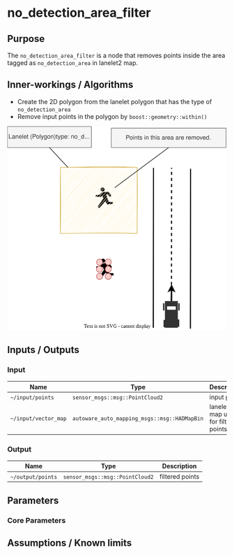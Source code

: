 # no_detection_area_filter

## Purpose

The `no_detection_area_filter` is a node that removes points inside the area tagged as `no_detection_area` in lanelet2 map.

## Inner-workings / Algorithms
- Create the 2D polygon from the lanelet polygon that has the type of `no_detection_area`
- Remove input points in the polygon by `boost::geometry::within()`

![no_detection_area_figure](./image/no_detection_area_filter-overview.svg)


## Inputs / Outputs

### Input

| Name             | Type                                             | Description      |
| ---------------- | ------------------------------------------------ | ---------------- |
| `~/input/points` | `sensor_msgs::msg::PointCloud2`                  | input points |
| `~/input/vector_map` | `autoware_auto_mapping_msgs::msg::HADMapBin` | lanelet2 map used for filtering points      |

### Output

| Name              | Type                            | Description     |
| ----------------- | ------------------------------- | --------------- |
| `~/output/points` | `sensor_msgs::msg::PointCloud2` | filtered points |

## Parameters

### Core Parameters

## Assumptions / Known limits

